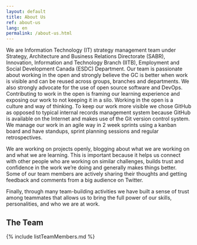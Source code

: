 ```yaml
---
layout: default
title: About Us
ref: about-us
lang: en
permalink: /about-us.html
---
```


We are Information Technology (IT) strategy management team under Strategy, Architecture and Business Relations Directorate (SABR), Innovation, Information and Technology Branch (IITB), Employment and Social Development  Canada (ESDC) Department.
Our team is passionate about working in the open and strongly believe the GC is better when work is visible and can be reused across groups, branches and departments.
We also strongly advocate for the use of open source software and DevOps.
Contributing to work in the open is framing our learning experience and exposing our work to not keeping it in a silo.
Working in the open is a culture and way of thinking.
To keep our work more visible we chose GitHub as opposed to typical internal records management system because GitHub is available on the Internet and makes use of the Git version control system.
We manage our work in an agile way in 2 week sprints using a kanban board and have standups, sprint planning sessions and regular retrospectives.

We are working on projects openly, blogging about what we are working on and what we are learning.
This is important because it helps us connect with other people who are working on similar challenges, builds trust and confidence in the work we’re doing and generally makes things better.
Some of our team members are actively sharing their thoughts and getting feedback and comments from a big audience on Twitter.

Finally, through many team-building activities we have built a sense of trust among teammates that allows us to bring the full power of our skills, personalities, and who we are at work.

## The Team

{% include listTeamMembers.md %}

